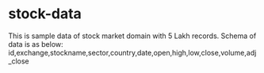 # stock-data
This is sample data of stock market domain with 5 Lakh records.
Schema of data is as below:
id,exchange,stockname,sector,country,date,open,high,low,close,volume,adj_close
